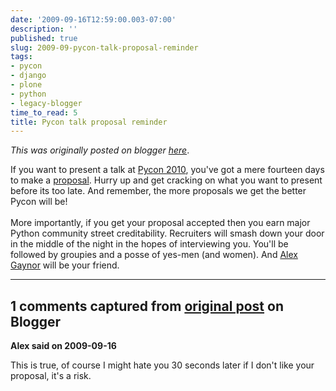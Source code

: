```yaml
---
date: '2009-09-16T12:59:00.003-07:00'
description: ''
published: true
slug: 2009-09-pycon-talk-proposal-reminder
tags:
- pycon
- django
- plone
- python
- legacy-blogger
time_to_read: 5
title: Pycon talk proposal reminder
---
```


*This was originally posted on blogger [here](https://pydanny.blogspot.com/2009/09/pycon-talk-proposal-reminder.html)*.

If you want to present a talk at <a href="http://us.pycon.org/2010">Pycon 2010</a>, you've got a mere fourteen days to make a <a href="http://us.pycon.org/2010/conference/proposals/">proposal</a>. Hurry up and get cracking on what you want to present before its too late. And remember, the more proposals we get the better Pycon will be!<br /><br />More importantly, if you get your proposal accepted then you earn major Python community street creditability. Recruiters will smash down your door in the middle of the night in the hopes of interviewing you. You'll be followed by groupies and a posse of yes-men (and women). And <a href="http://alexgaynor.net/">Alex Gaynor</a> will be your friend.

---

## 1 comments captured from [original post](https://pydanny.blogspot.com/2009/09/pycon-talk-proposal-reminder.html) on Blogger

**Alex said on 2009-09-16**

This is true, of course I might hate you 30 seconds later if I don't like your proposal, it's a risk.

